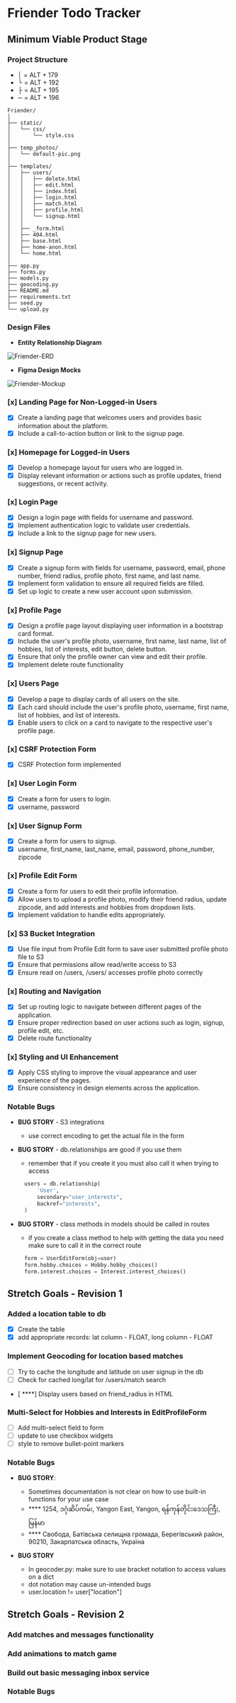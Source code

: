 # Friender Todo Tracker

## Minimum Viable Product Stage

### Project Structure

- │ = ALT + 179
- └ = ALT + 192
- ├ = ALT + 195
- ─ = ALT + 196

``` arduino
Friender/
│
├── static/
│   └── css/
│       └── style.css
│
├── temp_photos/
│   └── default-pic.png
│
├── templates/
│   ├── users/
│   │   ├── delete.html
│   │   ├── edit.html
│   │   ├── index.html
│   │   ├── login.html
│   │   ├── match.html
│   │   ├── profile.html
│   │   └── signup.html
│   │
│   ├── _form.html
│   ├── 404.html
│   ├── base.html
│   ├── home-anon.html
│   └── home.html
│
├── app.py
├── forms.py
├── models.py
├── geocoding.py
├── README.md
├── requirements.txt
├── seed.py
└── upload.py

```

### **Design Files**

- **Entity Relationship Diagram**

![Friender-ERD](./design_docs/Friender-ERD.webp)

- **Figma Design Mocks**

![Friender-Mockup](./design_docs/Friender-Mockup.png)

### [x] **Landing Page for Non-Logged-in Users**

- [x] Create a landing page that welcomes users and provides basic information about the platform.
- [x] Include a call-to-action button or link to the signup page.

### [x] **Homepage for Logged-in Users**

- [x] Develop a homepage layout for users who are logged in.
- [x] Display relevant information or actions such as profile updates, friend suggestions, or recent activity.

### [x] **Login Page**

- [x] Design a login page with fields for username and password.
- [x] Implement authentication logic to validate user credentials.
- [x] Include a link to the signup page for new users.

### [x] **Signup Page**

- [x] Create a signup form with fields for username, password, email, phone number, friend radius, profile photo, first name, and last name.
- [x] Implement form validation to ensure all required fields are filled.
- [x] Set up logic to create a new user account upon submission.

### [x] **Profile Page**

- [x] Design a profile page layout displaying user information in a bootstrap card format.
- [x] Include the user's profile photo, username, first name, last name, list of hobbies, list of interests, edit button, delete button.
- [x] Ensure that only the profile owner can view and edit their profile.
- [x] Implement delete route functionality

### [x] **Users Page**

- [x] Develop a page to display cards of all users on the site.
- [x] Each card should include the user's profile photo, username, first name, list of hobbies, and list of interests.
- [x] Enable users to click on a card to navigate to the respective user's profile page.

### [x] **CSRF Protection Form**

- [x] CSRF Protection form implemented

### [x] **User Login Form**

- [x] Create a form for users to login.
- [x] username, password

### [x] **User Signup Form**

- [x] Create a form for users to signup.
- [x] username, first_name, last_name, email, password, phone_number, zipcode

### [x] **Profile Edit Form**

- [x] Create a form for users to edit their profile information.
- [x] Allow users to upload a profile photo, modify their friend radius, update zipcode, and add interests and hobbies from dropdown lists.
- [x] Implement validation to handle edits appropriately.

### [x] **S3 Bucket Integration**

- [x] Use file input from Profile Edit form to save user submitted profile photo file to S3
- [x] Ensure that permissions allow read/write access to S3
- [x] Ensure read on /users, /users/<username> accesses profile photo correctly

### [x] **Routing and Navigation**

- [x] Set up routing logic to navigate between different pages of the application.
- [x] Ensure proper redirection based on user actions such as login, signup, profile edit, etc.
- [x] Delete route functionality

### [x] **Styling and UI Enhancement**

- [x] Apply CSS styling to improve the visual appearance and user experience of the pages.
- [x] Ensure consistency in design elements across the application.

### Notable Bugs

- **BUG STORY** - S3 integrations
  - use correct encoding to get the actual file in the form

- **BUG STORY** - db.relationships are good if you use them
  - remember that if you create it you must also call it when trying to access

  ```python
    users = db.relationship(
        'User',
        secondary="user_interests",
        backref="interests",
    )
  ```

- **BUG STORY** - class methods in models should be called in routes
  - if you create a class method to help with getting the data you need make sure to call it in the correct route

  ```python
    form = UserEditForm(obj=user)
    form.hobby.choices = Hobby.hobby_choices()
    form.interest.choices = Interest.interest_choices()
  ```

## Stretch Goals - Revision 1

### **Added a location table to db**

- [x] Create the table
- [x] add appropriate records: lat column - FLOAT, long column - FLOAT

### **Implement Geocoding for location based matches**

- [ ] Try to cache the longitude and latitude on user signup in the db
- [ ] Check for cached long/lat for /users/match search
- [ ****] Display users based on friend_radius in HTML

### **Multi-Select for Hobbies and Interests in EditProfileForm**

- [ ] Add multi-select field to form
- [ ] update to use checkbox widgets
- [ ] style to remove bullet-point markers

### Notable Bugs

- **BUG STORY**:
  - Sometimes documentation is not clear on how to use built-in functions for your use case
  - **** 1254, ဒဂုံဆိပ်ကမ်း, Yangon East, Yangon, ရန်ကုန်တိုင်းဒေသကြီး, မြန်မာ
  - **** Свобода, Батівська селищна громада, Берегівський район, 90210, Закарпатська область, Україна

- **BUG STORY**
  - In geocoder.py: make sure to use bracket notation to access values on a dict
  - dot notation may cause un-intended bugs
  - user.location != user["location"]

## Stretch Goals - Revision 2

### Add matches and messages functionality

### Add animations to match game

### Build out basic messaging inbox service

### Notable Bugs
